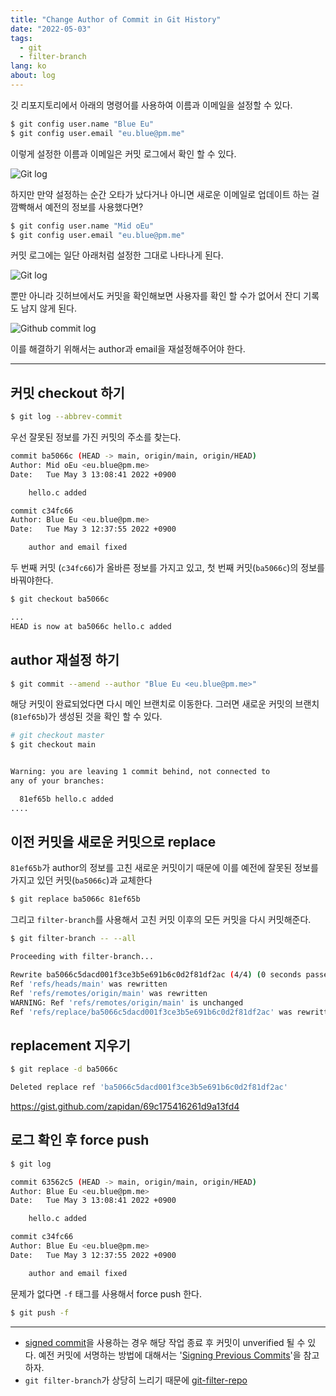 ```yaml
---
title: "Change Author of Commit in Git History"
date: "2022-05-03"
tags: 
  - git
  - filter-branch
lang: ko
about: log
---
```


깃 리포지토리에서 아래의 명령어를 사용하여 이름과 이메일을 설정할 수 있다.
```sh
$ git config user.name "Blue Eu"
$ git config user.email "eu.blue@pm.me"
```

이렇게 설정한 이름과 이메일은 커밋 로그에서 확인 할 수 있다.

![Git log](/images/posts/20220503-git-filter-repo1.png)

하지만 만약 설정하는 순간 오타가 났다거나 아니면 새로운 이메일로 업데이트 하는 걸 깜빡해서 예전의 정보를 사용했다면? 
```sh
$ git config user.name "Mid oEu"
$ git config user.email "eu.blue@pm.me"
```

커밋 로그에는 일단 아래처럼 설정한 그대로 나타나게 된다.

![Git log](/images/posts/20220503-git-filter-repo2.png)

뿐만 아니라 깃허브에서도 커밋을 확인해보면 사용자를 확인 할 수가 없어서 잔디 기록도 남지 않게 된다.

![Github commit log](/images/posts/20220503-git-filter-repo3.png)

이를 해결하기 위해서는 author과 email을 재설정해주어야 한다.

---

## 커밋 checkout 하기


```sh
$ git log --abbrev-commit
```

우선 잘못된 정보를 가진 커밋의 주소를 찾는다.

```sh
commit ba5066c (HEAD -> main, origin/main, origin/HEAD)
Author: Mid oEu <eu.blue@pm.me>
Date:   Tue May 3 13:08:41 2022 +0900

    hello.c added

commit c34fc66
Author: Blue Eu <eu.blue@pm.me>
Date:   Tue May 3 12:37:55 2022 +0900

    author and email fixed
```

두 번째 커밋 (`c34fc66`)가 올바른 정보를 가지고 있고, 첫 번째 커밋(`ba5066c`)의 정보를 바꿔야한다.

```sh
$ git checkout ba5066c

...
HEAD is now at ba5066c hello.c added
```

## author 재설정 하기

```sh
$ git commit --amend --author "Blue Eu <eu.blue@pm.me>"
```

해당 커밋이 완료되었다면 다시 메인 브랜치로 이동한다. 그러면 새로운 커밋의 브랜치(`81ef65b`)가 생성된 것을 확인 할 수 있다.

```sh
# git checkout master
$ git checkout main


Warning: you are leaving 1 commit behind, not connected to
any of your branches:

  81ef65b hello.c added
....
```

## 이전 커밋을 새로운 커밋으로 replace

`81ef65b`가 author의 정보를 고친 새로운 커밋이기 때문에 이를 예전에 잘못된 정보를 가지고 있던 커밋(`ba5066c`)과 교체한다

```sh
$ git replace ba5066c 81ef65b
```

그리고 `filter-branch`를 사용해서 고친 커밋 이후의 모든 커밋을 다시 커밋해준다.

```sh
$ git filter-branch -- --all

Proceeding with filter-branch...

Rewrite ba5066c5dacd001f3ce3b5e691b6c0d2f81df2ac (4/4) (0 seconds passed, remaining 0 predicted)    
Ref 'refs/heads/main' was rewritten
Ref 'refs/remotes/origin/main' was rewritten
WARNING: Ref 'refs/remotes/origin/main' is unchanged
Ref 'refs/replace/ba5066c5dacd001f3ce3b5e691b6c0d2f81df2ac' was rewritten
```

## replacement 지우기

```sh
$ git replace -d ba5066c

Deleted replace ref 'ba5066c5dacd001f3ce3b5e691b6c0d2f81df2ac'
```

https://gist.github.com/zapidan/69c175416261d9a13fd4


## 로그 확인 후 force push

```sh
$ git log

commit 63562c5 (HEAD -> main, origin/main, origin/HEAD)
Author: Blue Eu <eu.blue@pm.me>
Date:   Tue May 3 13:08:41 2022 +0900

    hello.c added

commit c34fc66
Author: Blue Eu <eu.blue@pm.me>
Date:   Tue May 3 12:37:55 2022 +0900

    author and email fixed
```

문제가 없다면 `-f` 태그를 사용해서 force push 한다.

```sh
$ git push -f
```

---

- [signed commit](/ko-signing-commits/)을 사용하는 경우 해당 작업 종료 후 커밋이 unverified 될 수 있다. 예전 커밋에 서명하는 방법에 대해서는 '[Signing Previous Commits](https://medium.com/@gonexvii/signing-previous-commits-787a077bdb62)'을 참고하자.
- `git filter-branch`가 상당히 느리기 때문에 [git-filter-repo](../ko/git-filter-repo/)